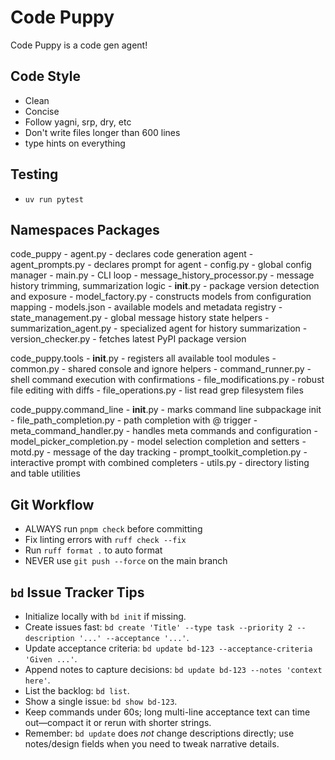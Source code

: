 # Code Puppy

Code Puppy is a code gen agent!

## Code Style

- Clean
- Concise
- Follow yagni, srp, dry, etc
- Don't write files longer than 600 lines
- type hints on everything

## Testing

- `uv run pytest`

## Namespaces Packages

code_puppy
    - agent.py - declares code generation agent
    - agent_prompts.py - declares prompt for agent
    - config.py - global config manager
    - main.py - CLI loop
    - message_history_processor.py - message history trimming, summarization logic
    - __init__.py - package version detection and exposure
    - model_factory.py - constructs models from configuration mapping
    - models.json - available models and metadata registry
    - state_management.py - global message history state helpers
    - summarization_agent.py - specialized agent for history summarization
    - version_checker.py - fetches latest PyPI package version

code_puppy.tools
    - __init__.py - registers all available tool modules
    - common.py - shared console and ignore helpers
    - command_runner.py - shell command execution with confirmations
    - file_modifications.py - robust file editing with diffs
    - file_operations.py - list read grep filesystem files

code_puppy.command_line
    - __init__.py - marks command line subpackage init
    - file_path_completion.py - path completion with @ trigger
    - meta_command_handler.py - handles meta commands and configuration
    - model_picker_completion.py - model selection completion and setters
    - motd.py - message of the day tracking
    - prompt_toolkit_completion.py - interactive prompt with combined completers
    - utils.py - directory listing and table utilities

## Git Workflow

- ALWAYS run `pnpm check` before committing
- Fix linting errors with `ruff check --fix`
- Run `ruff format .` to auto format
- NEVER use `git push --force` on the main branch

## `bd` Issue Tracker Tips  

- Initialize locally with `bd init` if missing.
- Create issues fast: `bd create 'Title' --type task --priority 2 --description '...' --acceptance '...'`.
- Update acceptance criteria: `bd update bd-123 --acceptance-criteria 'Given ...'`.
- Append notes to capture decisions: `bd update bd-123 --notes 'context here'`.
- List the backlog: `bd list`.
- Show a single issue: `bd show bd-123`.
- Keep commands under 60s; long multi-line acceptance text can time out—compact it or rerun with shorter strings.
- Remember: `bd update` does *not* change descriptions directly; use notes/design fields when you need to tweak narrative details.
